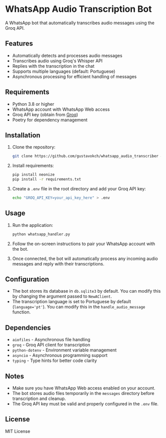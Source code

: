 # WhatsApp Audio Transcription Bot

A WhatsApp bot that automatically transcribes audio messages using the Groq API.

## Features

- Automatically detects and processes audio messages
- Transcribes audio using Groq's Whisper API
- Replies with the transcription in the chat
- Supports multiple languages (default: Portuguese)
- Asynchronous processing for efficient handling of messages

## Requirements

- Python 3.8 or higher
- WhatsApp account with WhatsApp Web access
- Groq API key (obtain from [Groq](https://www.groq.com/))
- Poetry for dependency management

## Installation

1. Clone the repository:
   ```bash
   git clone https://github.com/gustavokch/whatsapp_audio_transcriber && cd whatsapp_audio_transcriber
   ```

2. Install requirements:
   ```bash
   pip install neonize
   pip install -r requirements.txt
   ```

3. Create a `.env` file in the root directory and add your Groq API key:
   ```bash
   echo "GROQ_API_KEY=your_api_key_here" > .env
   ```

## Usage

1. Run the application:
   ```bash
   python whatsapp_handler.py
   ```

2. Follow the on-screen instructions to pair your WhatsApp account with the bot.

3. Once connected, the bot will automatically process any incoming audio messages and reply with their transcriptions.

## Configuration

- The bot stores its database in `db.sqlite3` by default. You can modify this by changing the argument passed to `NewAClient`.
- The transcription language is set to Portuguese by default (`language='pt'`). You can modify this in the `handle_audio_message` function.

## Dependencies

- `aiofiles` - Asynchronous file handling
- `groq` - Groq API client for transcription
- `python-dotenv` - Environment variable management
- `asyncio` - Asynchronous programming support
- `typing` - Type hints for better code clarity

## Notes

- Make sure you have WhatsApp Web access enabled on your account.
- The bot stores audio files temporarily in the `messages` directory before transcription and cleanup.
- The Groq API key must be valid and properly configured in the `.env` file.

## License

MIT License
